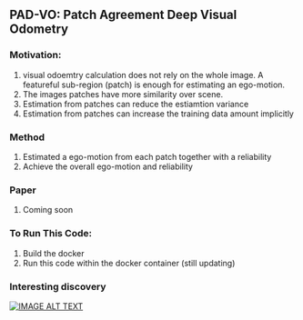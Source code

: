 ## PAD-VO: Patch Agreement Deep Visual Odometry

### Motivation:
1. visual odoemtry calculation does not rely on the whole image. A featureful sub-region (patch) is enough for estimating an ego-motion.
2. The images patches have more similarity over scene.
3. Estimation from patches can reduce the estiamtion variance
4. Estimation from patches can increase the training data amount implicitly


### Method
1. Estimated a ego-motion from each patch together with a reliability
2. Achieve the overall ego-motion and reliability


### Paper
1. Coming soon

### To Run This Code:
1. Build the docker
2. Run this code within the docker container (still updating)

### Interesting discovery
[![IMAGE ALT TEXT](http://img.youtube.com/vi/KLh6D69Ubag/0.jpg)](http://www.youtube.com/watch?v=KLh6D69Ubag "What has PAD-VO learned")
